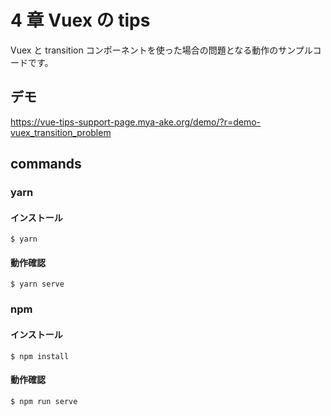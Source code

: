 # 4 章 Vuex の tips

Vuex と transition コンポーネントを使った場合の問題となる動作のサンプルコードです。

## デモ

https://vue-tips-support-page.mya-ake.org/demo/?r=demo-vuex_transition_problem

## commands

### yarn

#### インストール

```
$ yarn
```

#### 動作確認

```
$ yarn serve
```

### npm

#### インストール

```
$ npm install
```

#### 動作確認

```
$ npm run serve
```
